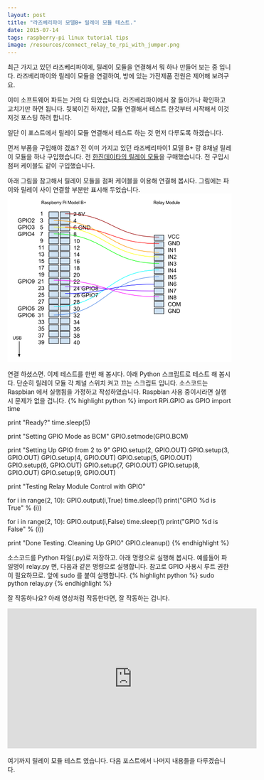 ```yaml
---
layout: post
title: "라즈베리파이 모델B+ 릴레이 모듈 테스트."
date: 2015-07-14
tags: raspberry-pi linux tutorial tips
image: /resources/connect_relay_to_rpi_with_jumper.png
---
```

최근 가지고 있던 라즈베리파이에, 릴레이 모듈을 연결해서 뭐 하나 만들어 보는 중 입니다.
라즈베리파이와 릴레이 모듈을 연결하여, 방에 있는 가전제품 전원은 제어해 보려구요.

이미 소프트웨어 파트는 거의 다 되었습니다. 라즈베리파이에서 잘 돌아가나 확인하고 고치기만 하면 됩니다.
뒷북이긴 하지만, 모듈 연결해서 테스트 한것부터 시작해서 이것저것 포스팅 하려 합니다.

일단 이 포스트에서 릴레이 모듈 연결해서 테스트 하는 것 먼저 다루도록 하겠습니다.

먼저 부품을 구입해야 겠죠? 전 이미 가지고 있던 라즈베리파이1 모델 B+ 랑 8채널 릴레이 모듈을 하나 구입했습니다.
전 [한진데이타의 릴레이 모듈](http://toolparts.co.kr/front/php/product.php?product_no=45658&main_cate_no=&display_group=)을 구매했습니다. 전 구입시 점퍼 케이블도 같이 구입했습니다.

아래 그림을 참고해서 릴레이 모듈을 점퍼 케이블을 이용해 연결해 봅시다.
그림에는 파이와 릴레이 사이 연결할 부분만 표시해 두었습니다.
<img src="/resources/connect_relay_to_rpi_with_jumper.png"><br>

연결 하셨스면. 이제 테스트를 한번 해 봅시다.
아래 Python 스크립트로 테스트 해 봅시다. 단순히 릴레이 모듈 각 체널 스위치 켜고 끄는 스크립트 입니다.
소스코드는 Raspbian 에서 실행됨을 가정하고 작성하였습니다. Raspbian 사용 중이시라면 실행시 문제가 없을 겁니다.
{% highlight python %}
import RPi.GPIO as GPIO
import time

print "Ready?"
time.sleep(5)

print "Setting GPIO Mode as BCM"
GPIO.setmode(GPIO.BCM)

print "Setting Up GPIO from 2 to 9"
GPIO.setup(2, GPIO.OUT)
GPIO.setup(3, GPIO.OUT)
GPIO.setup(4, GPIO.OUT)
GPIO.setup(5, GPIO.OUT)
GPIO.setup(6, GPIO.OUT)
GPIO.setup(7, GPIO.OUT)
GPIO.setup(8, GPIO.OUT)
GPIO.setup(9, GPIO.OUT)

print "Testing Relay Module Control with GPIO"

for i in range(2, 10):
    GPIO.output(i,True)
    time.sleep(1)
    print("GPIO %d is True" % (i))

for i in range(2, 10):
    GPIO.output(i,False)
    time.sleep(1)
    print("GPIO %d is False" % (i))

print "Done Testing. Cleaning Up GPIO"
GPIO.cleanup()
{% endhighlight %}

소스코드를 Python 파일(.py)로 저장하고. 아래 명령으로 실행해 봅시다.
예를들어 파일명이 relay.py 면, 다음과 같은 명령으로 실행합니다.
참고로 GPIO 사용시 루트 권한이 필요하므로. 앞에 sudo 를 붙여 실행합니다.
{% highlight python %}
sudo python relay.py
{% endhighlight %}

잘 작동하나요? 아래 영상처럼 작동한다면, 잘 작동하는 겁니다.

<iframe width="560" height="315" src="https://www.youtube.com/embed/TvI9tKXkbiQ" frameborder="0" allowfullscreen> </iframe>

여기까지 릴레이 모듈 테스트 였습니다. 다음 포스트에서 나머지 내용들을 다루겠습니다.
